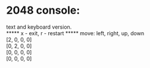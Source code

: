 # 2048 console:
text and keyboard version.  
***** x - exit, r - restart *****
move: left, right, up, down  
[2, 0, 0, 0]  
[0, 2, 0, 0]  
[0, 0, 0, 0]  
[0, 0, 0, 0]  

